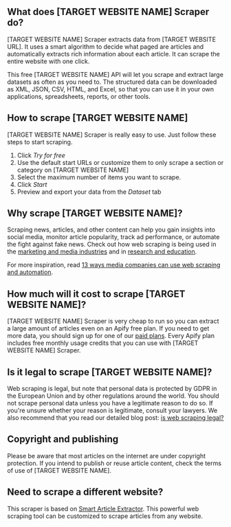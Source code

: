 ## What does [TARGET WEBSITE NAME] Scraper do?
[TARGET WEBSITE NAME] Scraper extracts data from [TARGET WEBSITE URL]. It uses a smart algorithm to decide what paged are articles and automatically extracts rich information about each article. It can scrape the entire website with one click.

This free [TARGET WEBSITE NAME] API will let you scrape and extract large datasets as often as you need to. The structured data can be downloaded as XML, JSON, CSV, HTML, and Excel, so that you can use it in your own applications, spreadsheets, reports, or other tools.

## How to scrape [TARGET WEBSITE NAME]
[TARGET WEBSITE NAME] Scraper is really easy to use. Just follow these steps to start scraping.

1. Click *Try for free*
2. Use the default start URLs or customize them to only scrape a section or category on [TARGET WEBSITE NAME]
3. Select the maximum number of items you want to scrape.
4. Click *Start*
5. Preview and export your data from the *Dataset* tab

## Why scrape [TARGET WEBSITE NAME]?
Scraping news, articles, and other content can help you gain insights into social media, monitor article popularity, track ad performance, or automate the fight against fake news. Check out how web scraping is being used in the [marketing and media industries](https://apify.com/industries/marketing-and-media) and in [research and education](https://apify.com/industries/research-and-education). 

For more inspiration, read [13 ways media companies can use web scraping and automation](https://blog.apify.com/how-can-the-media-use-web-scraping-and-automation/).

## How much will it cost to scrape [TARGET WEBSITE NAME]?
[TARGET WEBSITE NAME] Scraper is very cheap to run so you can extract a large amount of articles even on an Apify free plan. If you need to get more data, you should sign up for one of our [paid plans](https://apify.com/pricing). Every Apify plan includes free monthly usage credits that you can use with [TARGET WEBSITE NAME] Scraper.

## Is it legal to scrape [TARGET WEBSITE NAME]?
Web scraping is legal, but note that personal data is protected by GDPR in the European Union and by other regulations around the world. You should not scrape personal data unless you have a legitimate reason to do so. If you're unsure whether your reason is legitimate, consult your lawyers. We also recommend that you read our detailed blog post: [is web scraping legal?](https://blog.apify.com/is-web-scraping-legal/)

## Copyright and publishing
Please be aware that most articles on the internet are under copyright protection. If you intend to publish or reuse article content, check the terms of use of [TARGET WEBSITE NAME].

## Need to scrape a different website?
This scraper is based on [Smart Article Extractor](https://apify.com/lukaskrivka/article-extractor-smart). This powerful web scraping tool can be customized to scrape articles from any website.